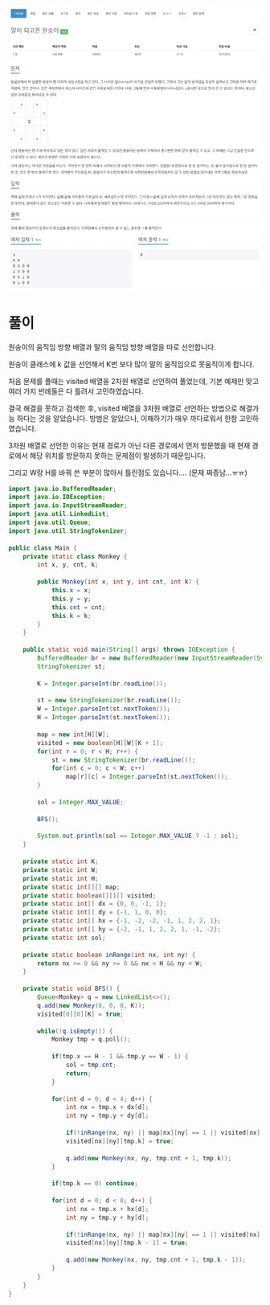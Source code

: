 ![Main01600](.\img\Main01600.png)



# 풀이

원숭이의 움직임 방향 배열과 말의 움직임 방향 배열을 따로 선언합니다.

원숭이 클래스에 k 값을 선언해서 K번 보다 많이 말의 움직임으로 못움직이게 합니다.

처음 문제를 풀때는 visited 배열을 2차원 배열로 선언하여 풀었는데, 기본 예제만 맞고 여러 가지 반례들은 다 틀려서 고민하였습니다.

결국 해결을 못하고 검색한 후, visited 배열을 3차원 배열로 선언하는 방법으로 해결가능 하다는 것을 알았습니다. 방범은 알았으나, 이해하기가 매우 까다로워서 한참 고민하였습니다.

3차원 배열로 선언한 이유는 현재 경로가 아닌 다른 경로에서 먼저 방문했을 때 현재 경로에서 해당 위치를 방문하지 못하는 문제점이 발생하기 때문입니다.

그리고 W랑 H를 바꿔 쓴 부분이 많아서 틀린점도 있습니다.... (문제 짜증남...ㅠㅠ)



``` java
import java.io.BufferedReader;
import java.io.IOException;
import java.io.InputStreamReader;
import java.util.LinkedList;
import java.util.Queue;
import java.util.StringTokenizer;

public class Main {
	private static class Monkey {
		int x, y, cnt, k;

		public Monkey(int x, int y, int cnt, int k) {
			this.x = x;
			this.y = y;
			this.cnt = cnt;
			this.k = k;
		}
	}
	
	public static void main(String[] args) throws IOException {
		BufferedReader br = new BufferedReader(new InputStreamReader(System.in));
		StringTokenizer st;
		
		K = Integer.parseInt(br.readLine());
		
		st = new StringTokenizer(br.readLine());
		W = Integer.parseInt(st.nextToken());
		H = Integer.parseInt(st.nextToken());
		
		map = new int[H][W];
		visited = new boolean[H][W][K + 1];
		for(int r = 0; r < H; r++) {
			st = new StringTokenizer(br.readLine());
			for(int c = 0; c < W; c++)
				map[r][c] = Integer.parseInt(st.nextToken());
		}
		 
		sol = Integer.MAX_VALUE;
		
		BFS();
		
		System.out.println(sol == Integer.MAX_VALUE ? -1 : sol);
	}
	
	private static int K;
	private static int W;
	private static int H;
	private static int[][] map;
	private static boolean[][][] visited;
	private static int[] dx = {0, 0, -1, 1};
	private static int[] dy = {-1, 1, 0, 0};
	private static int[] hx = {-1, -2, -2, -1, 1, 2, 2, 1};
	private static int[] hy = {-2, -1, 1, 2, 2, 1, -1, -2};
	private static int sol;
	
	private static boolean inRange(int nx, int ny) {
		return nx >= 0 && ny >= 0 && nx < H && ny < W;
	}
	
	private static void BFS() {
		Queue<Monkey> q = new LinkedList<>();
		q.add(new Monkey(0, 0, 0, K));
		visited[0][0][K] = true;
		
		while(!q.isEmpty()) {
			Monkey tmp = q.poll();
			
			if(tmp.x == H - 1 && tmp.y == W - 1) {
				sol = tmp.cnt;
				return;
			}
			
			for(int d = 0; d < 4; d++) {
				int nx = tmp.x + dx[d];
				int ny = tmp.y + dy[d];
				
				if(!inRange(nx, ny) || map[nx][ny] == 1 || visited[nx][ny][tmp.k]) continue;
				visited[nx][ny][tmp.k] = true;
				
				q.add(new Monkey(nx, ny, tmp.cnt + 1, tmp.k));
			}
			
			if(tmp.k == 0) continue;
			
			for(int d = 0; d < 8; d++) {
				int nx = tmp.x + hx[d];
				int ny = tmp.y + hy[d];
				
				if(!inRange(nx, ny) || map[nx][ny] == 1 || visited[nx][ny][tmp.k - 1]) continue;
				visited[nx][ny][tmp.k - 1] = true;
				
				q.add(new Monkey(nx, ny, tmp.cnt + 1, tmp.k - 1));
			}
		}
	}
}
```

